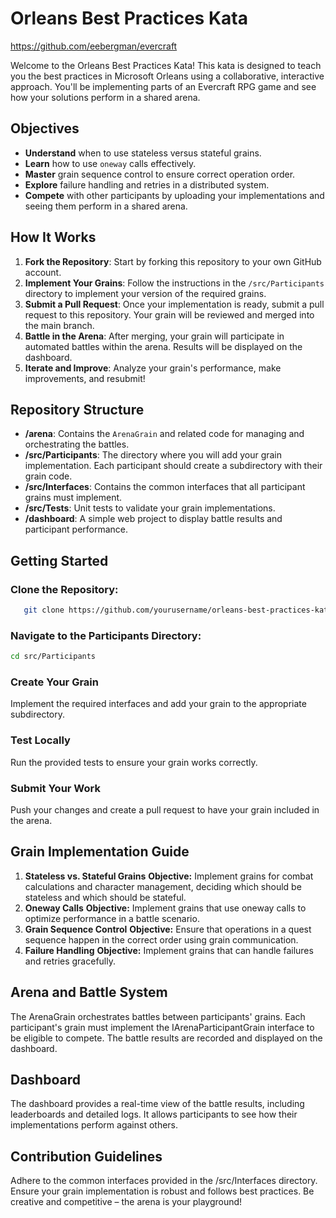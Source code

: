# Orleans Best Practices Kata
https://github.com/eebergman/evercraft

Welcome to the Orleans Best Practices Kata! This kata is designed to teach you the best practices in Microsoft Orleans using a collaborative, interactive approach. You'll be implementing parts of an Evercraft RPG game and see how your solutions perform in a shared arena.

## Objectives

- **Understand** when to use stateless versus stateful grains.
- **Learn** how to use `oneway` calls effectively.
- **Master** grain sequence control to ensure correct operation order.
- **Explore** failure handling and retries in a distributed system.
- **Compete** with other participants by uploading your implementations and seeing them perform in a shared arena.

## How It Works

1. **Fork the Repository**: Start by forking this repository to your own GitHub account.
2. **Implement Your Grains**: Follow the instructions in the `/src/Participants` directory to implement your version of the required grains.
3. **Submit a Pull Request**: Once your implementation is ready, submit a pull request to this repository. Your grain will be reviewed and merged into the main branch.
4. **Battle in the Arena**: After merging, your grain will participate in automated battles within the arena. Results will be displayed on the dashboard.
5. **Iterate and Improve**: Analyze your grain's performance, make improvements, and resubmit!

## Repository Structure

- **/arena**: Contains the `ArenaGrain` and related code for managing and orchestrating the battles.
- **/src/Participants**: The directory where you will add your grain implementation. Each participant should create a subdirectory with their grain code.
- **/src/Interfaces**: Contains the common interfaces that all participant grains must implement.
- **/src/Tests**: Unit tests to validate your grain implementations.
- **/dashboard**: A simple web project to display battle results and participant performance.

## Getting Started

### Clone the Repository:
```bash
   git clone https://github.com/yourusername/orleans-best-practices-kata.git
```

### Navigate to the Participants Directory:
```bash
cd src/Participants
```

### Create Your Grain
Implement the required interfaces and add your grain to the appropriate subdirectory.

### Test Locally
Run the provided tests to ensure your grain works correctly.

### Submit Your Work
Push your changes and create a pull request to have your grain included in the arena.


## Grain Implementation Guide
1. **Stateless vs. Stateful Grains**
   **Objective:** Implement grains for combat calculations and character management, deciding which should be stateless and which should be stateful.
2. **Oneway Calls**
   **Objective:** Implement grains that use oneway calls to optimize performance in a battle scenario.
3. **Grain Sequence Control**
   **Objective:** Ensure that operations in a quest sequence happen in the correct order using grain communication.
4. **Failure Handling**
   **Objective:** Implement grains that can handle failures and retries gracefully.


## Arena and Battle System
The ArenaGrain orchestrates battles between participants' grains. Each participant's grain must implement the IArenaParticipantGrain interface to be eligible to compete. The battle results are recorded and displayed on the dashboard.

## Dashboard
The dashboard provides a real-time view of the battle results, including leaderboards and detailed logs. It allows participants to see how their implementations perform against others.

## Contribution Guidelines
Adhere to the common interfaces provided in the /src/Interfaces directory.
Ensure your grain implementation is robust and follows best practices.
Be creative and competitive – the arena is your playground!
 
 